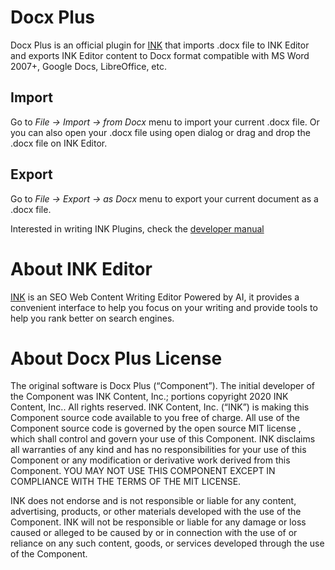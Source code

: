 # Docx Plus

Docx Plus is an official plugin for [INK](https://inkforall.com/) that imports .docx file to INK Editor and exports INK Editor content to Docx format compatible with MS Word 2007+, Google Docs, LibreOffice, etc.

## Import

Go to _File -> Import -> from Docx_ menu to import your current .docx file.
Or you can also open your .docx file using open dialog or drag and drop the .docx file on INK Editor.

## Export

Go to _File -> Export -> as Docx_ menu to export your current document as a .docx file.

Interested in writing INK Plugins, check the [developer manual](https://inkcontent.github.io/dev-manual/getting-started/index.html)

# About INK Editor

[INK](https://inkforall.com/) is an SEO Web Content Writing Editor Powered by AI, it provides a convenient interface to help you focus on your writing and provide tools to help you rank better on search engines.

# About Docx Plus License

The original software is Docx Plus (“Component”). The initial developer of the Component was INK Content, Inc.; portions copyright 2020 INK Content, Inc.. All rights reserved.
INK Content, Inc. (“INK”) is making this Component source code available to you free of charge. All use of the Component source code is governed by the open source MIT license , which shall control and govern your use of this Component. INK disclaims all warranties of any kind and has no responsibilities for your use of this Component or any modification or derivative work derived from this Component. YOU MAY NOT USE THIS COMPONENT EXCEPT IN COMPLIANCE WITH THE TERMS OF THE MIT LICENSE.

INK does not endorse and is not responsible or liable for any content, advertising, products, or other materials developed with the use of the Component. INK will not be responsible or liable for any damage or loss caused or alleged to be caused by or in connection with the use of or reliance on any such content, goods, or services developed through the use of the Component.
